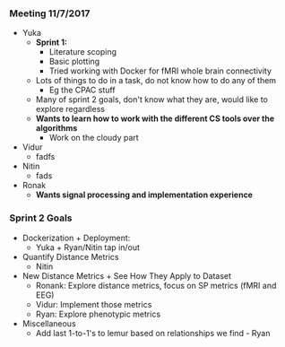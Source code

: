 ### Meeting 11/7/2017

- Yuka
  - **Sprint 1:**
    - Literature scoping
    - Basic plotting
    - Tried working with Docker for fMRI whole brain connectivity
  - Lots of things to do in a task, do not know how to do any of them
    - Eg the CPAC stuff
  - Many of sprint 2 goals, don't know what they are, would like to explore regardless
  - **Wants to learn how to work with the different CS tools over the algorithms**
    - Work on the cloudy part    
- Vidur
  - fadfs
- Nitin
  - fads
- Ronak
  - **Wants signal processing and implementation experience**
  
  
### **Sprint 2 Goals**
  - Dockerization + Deployment:
    - Yuka + Ryan/Nitin tap in/out
  - Quantify Distance Metrics
    - Nitin
  - New Distance Metrics + See How They Apply to Dataset
    - Ronank: Explore distance metrics, focus on SP metrics (fMRI and EEG)
    - Vidur: Implement those metrics
    - Ryan: Explore phenotypic metrics
  - Miscellaneous
    - Add last 1-to-1's to lemur based on relationships we find - Ryan
